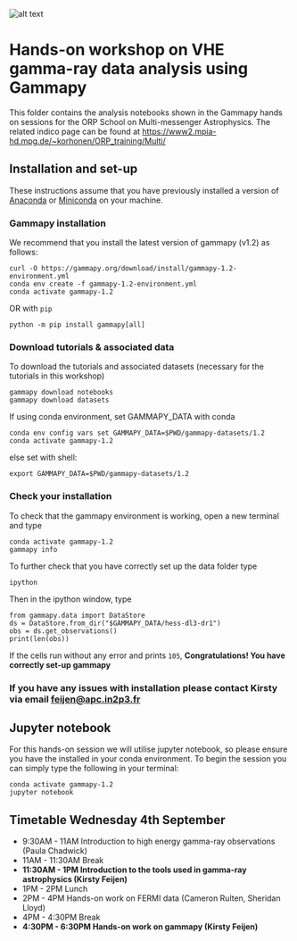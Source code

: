 ![alt text](https://github.com/gammapy/gammapy-extra/blob/master/logo/gammapy_banner.png?raw=true)


# Hands-on workshop on VHE gamma-ray data analysis using Gammapy

This folder contains the analysis notebooks shown in the Gammapy hands on sessions for the ORP School on Multi-messenger Astrophysics. 
The related indico page can be found at https://www2.mpia-hd.mpg.de/~korhonen/ORP_training/Multi/

## Installation and set-up

These instructions assume that you have previously installed a version of [Anaconda](https://www.anaconda.com/products/distribution) or [Miniconda](https://docs.conda.io/en/latest/miniconda.html) on your machine.

### Gammapy installation


We recommend that you install the latest version of gammapy (v1.2) as follows: 

```
curl -O https://gammapy.org/download/install/gammapy-1.2-environment.yml
conda env create -f gammapy-1.2-environment.yml
conda activate gammapy-1.2
```

OR with `pip`
```
python -m pip install gammapy[all]
```

### Download tutorials & associated data

To download the tutorials and associated datasets (necessary for the tutorials in this workshop)

```
gammapy download notebooks
gammapy download datasets
```

If using conda environment, set GAMMAPY_DATA with conda
```
conda env config vars set GAMMAPY_DATA=$PWD/gammapy-datasets/1.2
conda activate gammapy-1.2
```

else set with shell:
```
export GAMMAPY_DATA=$PWD/gammapy-datasets/1.2
```

### Check your installation

To check that the gammapy environment is working, open a new terminal and type

```
conda activate gammapy-1.2
gammapy info
```
To further check that you have correctly set up the data folder type

```
ipython
```

Then in the ipython window, type
```
from gammapy.data import DataStore
ds = DataStore.from_dir("$GAMMAPY_DATA/hess-dl3-dr1")
obs = ds.get_observations()
print(len(obs))
```

If the cells run without any error and prints `105`, **Congratulations! You have correctly set-up gammapy**


### If you have any issues with installation please contact Kirsty via email feijen@apc.in2p3.fr


## Jupyter notebook
For this hands-on session we will utilise jupyter notebook, so please ensure you have the installed in your conda environment. 
To begin the session you can simply type the following in your terminal:
```
conda activate gammapy-1.2
jupyter notebook
```


## Timetable Wednesday 4th September

- 9:30AM - 11AM 	Introduction to high energy gamma-ray observations (Paula Chadwick)
- 11AM - 11:30AM 	Break
- **11:30AM - 1PM 	Introduction to the tools used in gamma-ray astrophysics (Kirsty Feijen)**
- 1PM - 2PM 	Lunch
- 2PM - 4PM 	Hands-on work on FERMI data (Cameron Rulten, Sheridan Lloyd)
- 4PM - 4:30PM 	Break
- **4:30PM - 6:30PM 	Hands-on work on gammapy (Kirsty Feijen)**
